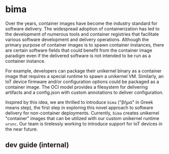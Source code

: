 # bima

Over the years, container images have become the industry standard for software delivery. The widespread adoption of containerization has led to the development of numerous tools and container registries that facilitate various software development and delivery operations. Although the primary purpose of container images is to spawn container instances, there are certain software fields that could benefit from the container image paradigm even if the delivered software is not intended to be run as a container instance.

For example, developers can package their unikernel binary as a container image that requires a special runtime to spawn a unikernel VM. Similarly, an IoT device firmware and/or configuration options could be packaged as a container image. The OCI model provides a filesystem for delivering artifacts and a config.json with custom annotations to deliver configuration.

Inspired by this idea, we are thrilled to introduce `bima` ("βήμα" in Greek means step), the first step in exploring this novel approach to software delivery for non-container deployments. Currently, `bima` creates unikernel "container" images that can be utilized with our custom unikernel runtime `urunc`. Our team is tirelessly working to introduce support for IoT devices in the near future.


## dev guide (internal)
